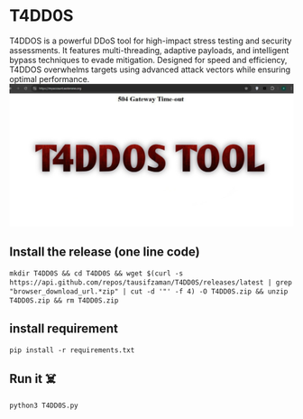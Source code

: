 # T4DD0S
T4DDOS is a powerful DDoS tool for high-impact stress testing and security assessments. It features multi-threading, adaptive payloads, and intelligent bypass techniques to evade mitigation. Designed for speed and efficiency, T4DDOS overwhelms targets using advanced attack vectors while ensuring optimal performance.
![T4DD0S](https://raw.githubusercontent.com/tausifzaman/T4DD0S/refs/heads/main/image.jpg)

## Install the release (one line code)
```
mkdir T4DD0S && cd T4DD0S && wget $(curl -s https://api.github.com/repos/tausifzaman/T4DD0S/releases/latest | grep "browser_download_url.*zip" | cut -d '"' -f 4) -O T4DD0S.zip && unzip T4DD0S.zip && rm T4DD0S.zip
```
## install requirement 
```
pip install -r requirements.txt
```
## Run it ☠️
```
python3 T4DD0S.py
```
